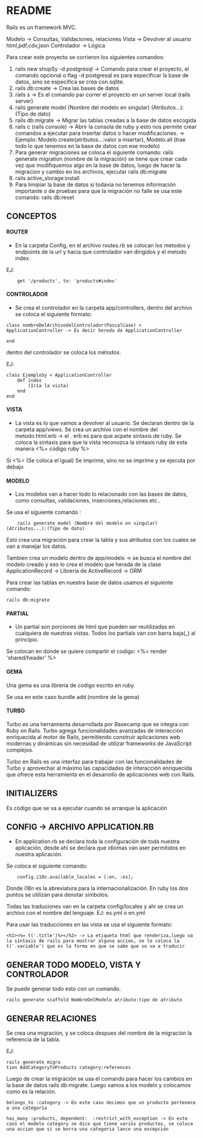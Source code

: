 # README
Rails es un framework MVC.

Modelo -> Consultas, Validaciones, relaciones
Vista -> Devolver al usuario html,pdf,cdv,json
Controlador -> Lógica

Para crear este proyecto se corrieron los siguientes comandos:

1. rails new shopSy -d postgresql -> Comando para crear el proyecto, el comando opcional o flag -d postgresql es para especificar la base de datos, sino se especifica se crea con sqlite.
2. rails db:create -> Crea las bases de datos
3. rails s -> Es el comando par correr el proyecto en un server local (rails server)
4. rails generate model (Nombre del modelo en singular) (Atributos...):(Tipo de dato)
5. rails db:migrate  -> Migrar las tablas creadas a la base de datos escogida
6. rails c (rails console) -> Abrir la consola de ruby y esto nos permite crear comandos a ejecutar para insertar datos o hacer modificaciones. -> Ejemplo: Modelo.create(atributos...:valor a insertar), Modelo.all (trae todo lo que tenemos en la base de datos con ese modelo)
7. Para generar migraciones se coloca el siguiente comando: rails generate migration (nombre de la migración) se tiene que crear cada vez que modifiquemos algo en la base de datos, luego de hacer la migracion y cambio en los archivos, ejecutar rails db:migrate
8. rails active_storage:install
9. Para limipiar la base de datos si todavia no tenemos información importante o de pruebas para que la migración no falle se usa este comando: rails db:reset



## CONCEPTOS

#### ROUTER

- En la carpeta Config, en el archivo routes.rb se colocan los metodos y endpoints de la url y hacia que controlador van dirigidos y el metodo index.

EJ:

```
    get '/products', to: 'products#index'
```

#### CONTROLADOR

- Se crea el controlador en la carpeta app/controllers, dentro del archivo se coloca
el siguiente formato:

````
class nombreDelArchivodelControlador(PascalCase) < ApplicationController -> Es decir hereda de ApplicationController

end
````

dentro del controlador se coloca los métodos.

EJ:
```
class EjemploSy < ApplicationController 
    def index
        (Iría la vista)
    end
end
```

#### VISTA

- La vista es lo que vamos a devolver al usuario. Se declaran dentro de la carpeta app/views. Se crea un archivo con el nombre del metodo.html.erb -> el . erb es para que acpete sintaxis de ruby. Se coloca la sintaxis para que la vista reconozca la sintaxis ruby de esta manera <%= código ruby %>

 Si <%= (Se coloca el igual) Se imprime, sino no se imprime y se ejecuta por debajo


#### MODELO

- Los modelos van a hacer todo lo relacionado con las bases de datos, como consultas, validaciones, inserciones,relaciones etc..

Se usa el siguiente comando :

```
    rails generate model (Nombre del modelo en singular) (Atributos...):(Tipo de dato)
```
Esto crea una migración para crear la tabla y sus atributos con los cuales se van a manejar los datos.

Tambien crea un modelo dentro de app/models -> se busca el nombre del modelo creado y eso lo crea el modelo que herada de la clase ApplicationRecord -> Libreria de ActiveRecord -> ORM 

Para crear las tablas en nuestra base de datos usamos el siguiente comando:

```
rails db:migrate 
```

 #### PARTIAL

 - Un partial son porciones de html que pueden ser reutilizadas en cualquiera de nuestras vistas. Todos los partials van con barra baja(_) al principio.

 Se colocan en donde se quiere compartir el codigo:  <%= render 'shared/header' %>
 #### GEMA
 Una gema es una libreria de codigo escrito en ruby.

 Se usa en este caso bundle add (nombre de la gema)

 #### TURBO
 Turbo es una herramienta desarrollada por Basecamp que se integra con Ruby on Rails. Turbo agrega funcionalidades avanzadas de interacción enriquecida al motor de Rails, permitiendo construir aplicaciones web modernas y dinámicas sin necesidad de utilizar frameworks de JavaScript complejos.

 Turbo en Rails es una interfaz para trabajar con las funcionalidades de Turbo y aprovechar al máximo las capacidades de interacción enriquecida que ofrece esta herramienta en el desarrollo de aplicaciones web con Rails.

 ## INITIALIZERS
Es código que se va a ejecutar cuando se arranque la aplicación


## CONFIG -> ARCHIVO APPLICATION.RB
- En application.rb se declara toda la configuración de toda nuestra aplicación, desde ahí se declara que idiomas van aser permitidos en nuestra aplicación. 

Se coloca el siguiente comando:

````
    config.i18n.available_locales = [:en, :es];
````
Donde i18n es la abreviatura para la internacionalización. En ruby los dos puntos se utilizan para denotar simbolos.

Todas las traduciones van en la carpeta config/locales y ahi se crea un archivo con el nombre del lenguaje. EJ: es.yml o en.yml

Para usar las traducciones en las vista se usa el siguiente formato:

```
<h2><%= t('.title')%></h2> -> La etiqueta html que renderiza,luego va la sintaxis de rails para mostrar alguna accion, se le coloca la t('.variable') que es la forma en que se sabe que se va a traducir
```
## GENERAR TODO MODELO, VISTA Y CONTROLADOR 
Se puede generar todo esto con un comando.

```
rails generate scaffold NombreDelModelo atributo:tipo de atributo
```
## GENERAR RELACIONES

Se crea una migración, y se coloca despues del nombre de la migración la referencia de la tabla.

EJ:

````
rails generate migra
tion AddCategoryToProducts category:references
````
Luego de crear la migración se usa el comando para hacer los cambios en la base de datos rails db:migrate. Luego vamos a los modelo y colocamos como es la relación.

````
belongs_to :category -> En este caso decimos que un producto pertenece a una categoría

has_many :products, dependent:  :restrict_with_exception -> En este caso el modelo category se dice que tiene varios productos, se coloca una accion que si se borra una categoria lance una excepción
````





